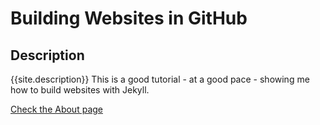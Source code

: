 # Building Websites in GitHub

## Description
{{site.description}}
This is a good tutorial - at a good pace - showing me how to build websites with Jekyll.

[Check the About page](https://avtaylor.github.io/group-website/about.md)
